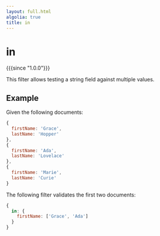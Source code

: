```yaml
---
layout: full.html
algolia: true
title: in
---
```


# in

{{{since "1.0.0"}}}

This filter allows testing a string field against multiple values.

## Example

Given the following documents:

```javascript
{
  firstName: 'Grace',
  lastName: 'Hopper'
},
{
  firstName: 'Ada',
  lastName: 'Lovelace'
},
{
  firstName: 'Marie',
  lastName: 'Curie'
}
```

The following filter validates the first two documents:

```javascript
{
  in: {
    firstName: ['Grace', 'Ada']
  }
}
```
